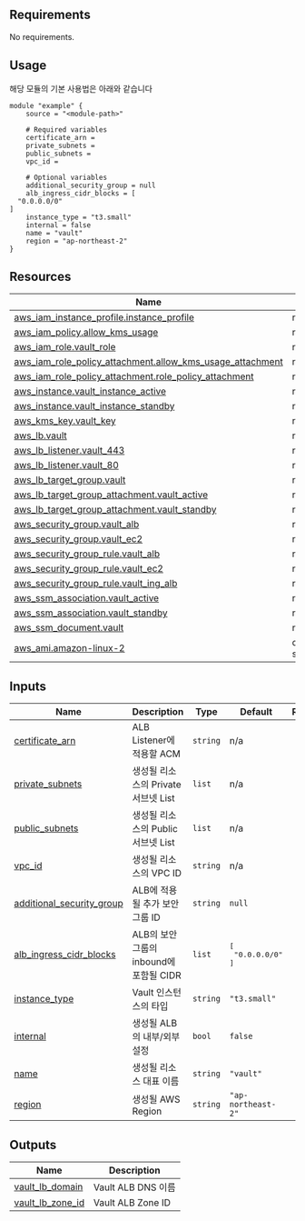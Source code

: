 <!-- BEGIN_AUTOMATED_TF_DOCS_BLOCK -->
## Requirements

No requirements.

## Usage
해당 모듈의 기본 사용법은 아래와 같습니다

```hcl
module "example" {
	source = "<module-path>"

	# Required variables
	certificate_arn = 
	private_subnets = 
	public_subnets = 
	vpc_id = 

	# Optional variables
	additional_security_group = null
	alb_ingress_cidr_blocks = [
  "0.0.0.0/0"
]
	instance_type = "t3.small"
	internal = false
	name = "vault"
	region = "ap-northeast-2"
}
```
## Resources

| Name | Type |
|------|------|
| [aws_iam_instance_profile.instance_profile](https://registry.terraform.io/providers/hashicorp/aws/latest/docs/resources/iam_instance_profile) | resource |
| [aws_iam_policy.allow_kms_usage](https://registry.terraform.io/providers/hashicorp/aws/latest/docs/resources/iam_policy) | resource |
| [aws_iam_role.vault_role](https://registry.terraform.io/providers/hashicorp/aws/latest/docs/resources/iam_role) | resource |
| [aws_iam_role_policy_attachment.allow_kms_usage_attachment](https://registry.terraform.io/providers/hashicorp/aws/latest/docs/resources/iam_role_policy_attachment) | resource |
| [aws_iam_role_policy_attachment.role_policy_attachment](https://registry.terraform.io/providers/hashicorp/aws/latest/docs/resources/iam_role_policy_attachment) | resource |
| [aws_instance.vault_instance_active](https://registry.terraform.io/providers/hashicorp/aws/latest/docs/resources/instance) | resource |
| [aws_instance.vault_instance_standby](https://registry.terraform.io/providers/hashicorp/aws/latest/docs/resources/instance) | resource |
| [aws_kms_key.vault_key](https://registry.terraform.io/providers/hashicorp/aws/latest/docs/resources/kms_key) | resource |
| [aws_lb.vault](https://registry.terraform.io/providers/hashicorp/aws/latest/docs/resources/lb) | resource |
| [aws_lb_listener.vault_443](https://registry.terraform.io/providers/hashicorp/aws/latest/docs/resources/lb_listener) | resource |
| [aws_lb_listener.vault_80](https://registry.terraform.io/providers/hashicorp/aws/latest/docs/resources/lb_listener) | resource |
| [aws_lb_target_group.vault](https://registry.terraform.io/providers/hashicorp/aws/latest/docs/resources/lb_target_group) | resource |
| [aws_lb_target_group_attachment.vault_active](https://registry.terraform.io/providers/hashicorp/aws/latest/docs/resources/lb_target_group_attachment) | resource |
| [aws_lb_target_group_attachment.vault_standby](https://registry.terraform.io/providers/hashicorp/aws/latest/docs/resources/lb_target_group_attachment) | resource |
| [aws_security_group.vault_alb](https://registry.terraform.io/providers/hashicorp/aws/latest/docs/resources/security_group) | resource |
| [aws_security_group.vault_ec2](https://registry.terraform.io/providers/hashicorp/aws/latest/docs/resources/security_group) | resource |
| [aws_security_group_rule.vault_alb](https://registry.terraform.io/providers/hashicorp/aws/latest/docs/resources/security_group_rule) | resource |
| [aws_security_group_rule.vault_ec2](https://registry.terraform.io/providers/hashicorp/aws/latest/docs/resources/security_group_rule) | resource |
| [aws_security_group_rule.vault_ing_alb](https://registry.terraform.io/providers/hashicorp/aws/latest/docs/resources/security_group_rule) | resource |
| [aws_ssm_association.vault_active](https://registry.terraform.io/providers/hashicorp/aws/latest/docs/resources/ssm_association) | resource |
| [aws_ssm_association.vault_standby](https://registry.terraform.io/providers/hashicorp/aws/latest/docs/resources/ssm_association) | resource |
| [aws_ssm_document.vault](https://registry.terraform.io/providers/hashicorp/aws/latest/docs/resources/ssm_document) | resource |
| [aws_ami.amazon-linux-2](https://registry.terraform.io/providers/hashicorp/aws/latest/docs/data-sources/ami) | data source |

## Inputs

| Name | Description | Type | Default | Required |
|------|-------------|------|---------|:--------:|
| <a name="input_certificate_arn"></a> [certificate\_arn](#input\_certificate\_arn) | ALB Listener에 적용할 ACM | `string` | n/a | yes |
| <a name="input_private_subnets"></a> [private\_subnets](#input\_private\_subnets) | 생성될 리소스의 Private 서브넷 List | `list` | n/a | yes |
| <a name="input_public_subnets"></a> [public\_subnets](#input\_public\_subnets) | 생성될 리소스의 Public 서브넷 List | `list` | n/a | yes |
| <a name="input_vpc_id"></a> [vpc\_id](#input\_vpc\_id) | 생성될 리소스의 VPC ID | `string` | n/a | yes |
| <a name="input_additional_security_group"></a> [additional\_security\_group](#input\_additional\_security\_group) | ALB에 적용될 추가 보안 그룹 ID | `string` | `null` | no |
| <a name="input_alb_ingress_cidr_blocks"></a> [alb\_ingress\_cidr\_blocks](#input\_alb\_ingress\_cidr\_blocks) | ALB의 보안그룹의 inbound에 포함될 CIDR | `list` | <pre>[<br>  "0.0.0.0/0"<br>]</pre> | no |
| <a name="input_instance_type"></a> [instance\_type](#input\_instance\_type) | Vault 인스턴스의 타입 | `string` | `"t3.small"` | no |
| <a name="input_internal"></a> [internal](#input\_internal) | 생성될 ALB의 내부/외부 설정 | `bool` | `false` | no |
| <a name="input_name"></a> [name](#input\_name) | 생성될 리소스 대표 이름 | `string` | `"vault"` | no |
| <a name="input_region"></a> [region](#input\_region) | 생성될 AWS Region | `string` | `"ap-northeast-2"` | no |

## Outputs

| Name | Description |
|------|-------------|
| <a name="output_vault_lb_domain"></a> [vault\_lb\_domain](#output\_vault\_lb\_domain) | Vault ALB DNS 이름 |
| <a name="output_vault_lb_zone_id"></a> [vault\_lb\_zone\_id](#output\_vault\_lb\_zone\_id) | Vault ALB Zone ID |
<!-- END_AUTOMATED_TF_DOCS_BLOCK -->